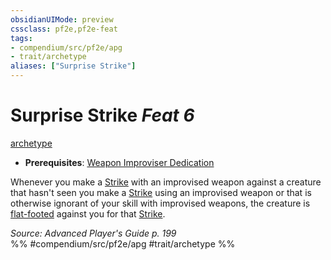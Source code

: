 ```yaml
---
obsidianUIMode: preview
cssclass: pf2e,pf2e-feat
tags:
- compendium/src/pf2e/apg
- trait/archetype
aliases: ["Surprise Strike"]
---
```

# Surprise Strike  *Feat 6*  
[archetype](../../rules/traits/archetype.md)  

- **Prerequisites**: [Weapon Improviser Dedication](weapon-improviser-dedication-apg.md)

Whenever you make a [Strike](../../rules/actions/strike.md) with an improvised weapon against a creature that hasn't seen you make a [Strike](../../rules/actions/strike.md) using an improvised weapon or that is otherwise ignorant of your skill with improvised weapons, the creature is [flat-footed](../../rules/conditions.md#Flat-footed) against you for that [Strike](../../rules/actions/strike.md).

*Source: Advanced Player's Guide p. 199*  
%% #compendium/src/pf2e/apg #trait/archetype %%